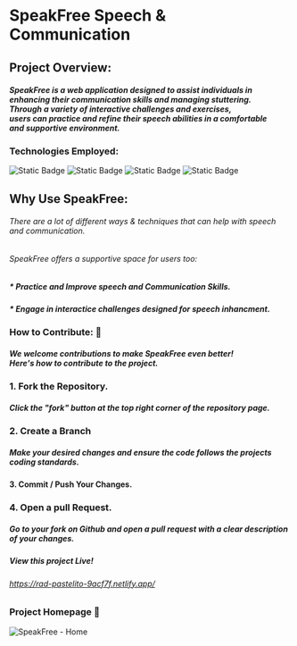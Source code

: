 # SpeakFree Speech & <br>Communication

## Project Overview:
#### <i>SpeakFree is a web application designed to assist individuals in <br>enhancing their communication skills and managing stuttering. <br>Through a variety of interactive challenges and exercises, <br>users can practice and refine their speech abilities in a comfortable <br>and supportive environment.</i>

### Technologies Employed:
![Static Badge](https://img.shields.io/badge/react-blue) ![Static Badge](https://img.shields.io/badge/node-green) ![Static Badge](https://img.shields.io/badge/MySql-blue) ![Static Badge](https://img.shields.io/badge/Express-grey)

## Why Use SpeakFree:  
###### There are a lot of different ways & techniques that can help with speech and communication.
###### SpeakFree offers a supportive space for users too: 
##### * Practice and Improve speech and Communication Skills.
##### * Engage in interactice challenges designed for speech inhancment. 
 
### How to Contribute: 🚀
##### We welcome contributions to make SpeakFree even better! <br>Here's how to contribute to the project. 

### 1. Fork the Repository. 
##### Click the "fork" button at the top right corner of the repository page. 
### 2. Create a Branch
##### Make your desired changes and ensure the code follows the projects coding standards.
#### 3. Commit / Push Your Changes. 
### 4. Open a pull Request. 
##### Go to your fork on Github and open a pull request with a clear description of your changes.

##### View this project Live! 
###### https://rad-pastelito-9acf7f.netlify.app/

### Project Homepage 🚀
![SpeakFree - Home](https://github.com/DanielsWebDevelopment/Task-Manager-js/assets/129445203/0f081dbf-cc4d-4b26-ac9d-eedf6fc4373e)
